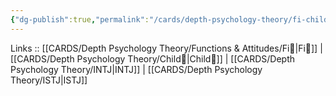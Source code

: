 ```yaml
---
{"dg-publish":true,"permalink":"/cards/depth-psychology-theory/fi-child/","created":"2023-01-05T12:01:53.986+01:00","updated":"2023-04-23T10:10:39.312+02:00"}
---
```


Links :: [[CARDS/Depth Psychology Theory/Functions & Attitudes/Fi🧭\|Fi🧭]] | [[CARDS/Depth Psychology Theory/Child👼\|Child👼]] | [[CARDS/Depth Psychology Theory/INTJ\|INTJ]] | [[CARDS/Depth Psychology Theory/ISTJ\|ISTJ]]

